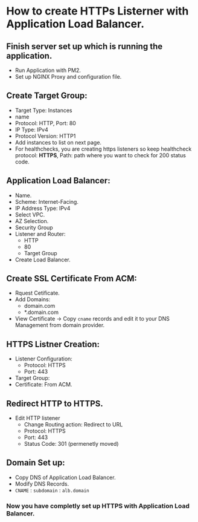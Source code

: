 # How to create HTTPs Listerner with Application Load Balancer.
## Finish server set up which is running the application.
- Run Application with PM2.
- Set up NGINX Proxy and configuration file.
## Create Target Group:
- Target Type: Instances
- name
- Protocol: HTTP, Port: 80
- IP Type: IPv4
- Protocol Version: HTTP1
- Add instances to list on next page.
- For healthchecks, you are creating https listeners so keep healthcheck protocol: **HTTPS**, Path: path where you want to check for 200 status code.
## Application Load Balancer:
- Name.
- Scheme: Internet-Facing.
- IP Address Type: IPv4
- Select VPC.
- AZ Selection.
- Security Group
- Listener and Router:
  - HTTP
  - 80
  - Target Group
- Create Load Balancer.
## Create SSL Certificate From ACM:
- Rquest Cetificate.
- Add Domains:
  - domain.com
  - *.domain.com
- View Certificate -> Copy `cname` records and edit it to your DNS Management from domain provider.
## HTTPS Listner Creation:
- Listener Configuration:
  - Protocol: HTTPS
  - Port: 443
- Target Group:
- Certificate: From ACM.
## Redirect HTTP to HTTPS.
- Edit HTTP listener
  - Change Routing action: Redirect to URL
  - Protocol: HTTPS
  - Port: 443
  - Status Code: 301 (permenetly moved)
## Domain Set up:
- Copy DNS of Application Load Balancer.
- Modify DNS Records.
- `CNAME` : `subdomain` : `alb.domain`
### Now you have completly set up HTTPS with Application Load Balancer.
